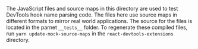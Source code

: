The JavaScript files and source maps in this directory are used to test DevTools hook name parsing code. The files here use source maps in different formats to mirror real world applications. The source for the files is located in the parnet `__tests__` folder. To regenerate these compiled files, run `yarn update-mock-source-maps` in the `react-devtools-extensions` directory.
